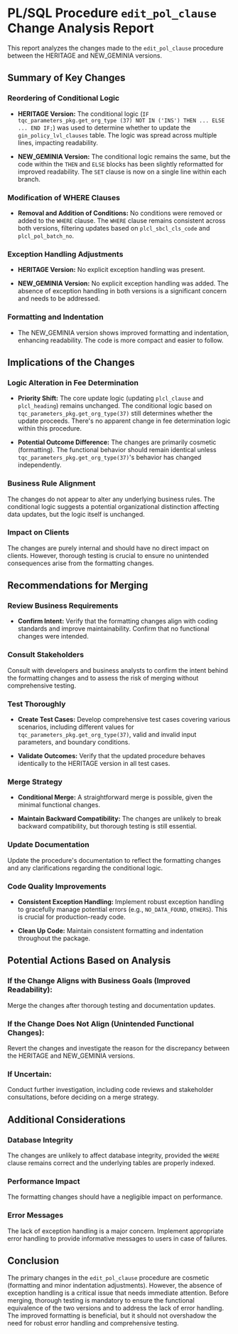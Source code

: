 # PL/SQL Procedure `edit_pol_clause` Change Analysis Report

This report analyzes the changes made to the `edit_pol_clause` procedure between the HERITAGE and NEW_GEMINIA versions.

## Summary of Key Changes

### Reordering of Conditional Logic

* **HERITAGE Version:** The conditional logic (`IF tqc_parameters_pkg.get_org_type (37) NOT IN ('INS') THEN ... ELSE ... END IF;`) was used to determine whether to update the `gin_policy_lvl_clauses` table.  The logic was spread across multiple lines, impacting readability.

* **NEW_GEMINIA Version:** The conditional logic remains the same, but the code within the `THEN` and `ELSE` blocks has been slightly reformatted for improved readability. The `SET` clause is now on a single line within each branch.

### Modification of WHERE Clauses

* **Removal and Addition of Conditions:** No conditions were removed or added to the `WHERE` clause.  The `WHERE` clause remains consistent across both versions, filtering updates based on `plcl_sbcl_cls_code` and `plcl_pol_batch_no`.

### Exception Handling Adjustments

* **HERITAGE Version:** No explicit exception handling was present.

* **NEW_GEMINIA Version:** No explicit exception handling was added.  The absence of exception handling in both versions is a significant concern and needs to be addressed.

### Formatting and Indentation

* The NEW_GEMINIA version shows improved formatting and indentation, enhancing readability.  The code is more compact and easier to follow.


## Implications of the Changes

### Logic Alteration in Fee Determination

* **Priority Shift:** The core update logic (updating `plcl_clause` and `plcl_heading`) remains unchanged. The conditional logic based on `tqc_parameters_pkg.get_org_type(37)` still determines whether the update proceeds.  There's no apparent change in fee determination logic within this procedure.

* **Potential Outcome Difference:**  The changes are primarily cosmetic (formatting).  The functional behavior should remain identical unless `tqc_parameters_pkg.get_org_type(37)`'s behavior has changed independently.

### Business Rule Alignment

The changes do not appear to alter any underlying business rules. The conditional logic suggests a potential organizational distinction affecting data updates, but the logic itself is unchanged.

### Impact on Clients

The changes are purely internal and should have no direct impact on clients. However, thorough testing is crucial to ensure no unintended consequences arise from the formatting changes.


## Recommendations for Merging

### Review Business Requirements

* **Confirm Intent:** Verify that the formatting changes align with coding standards and improve maintainability.  Confirm that no functional changes were intended.

### Consult Stakeholders

Consult with developers and business analysts to confirm the intent behind the formatting changes and to assess the risk of merging without comprehensive testing.

### Test Thoroughly

* **Create Test Cases:** Develop comprehensive test cases covering various scenarios, including different values for `tqc_parameters_pkg.get_org_type(37)`, valid and invalid input parameters, and boundary conditions.

* **Validate Outcomes:**  Verify that the updated procedure behaves identically to the HERITAGE version in all test cases.

### Merge Strategy

* **Conditional Merge:** A straightforward merge is possible, given the minimal functional changes.

* **Maintain Backward Compatibility:**  The changes are unlikely to break backward compatibility, but thorough testing is still essential.

### Update Documentation

Update the procedure's documentation to reflect the formatting changes and any clarifications regarding the conditional logic.

### Code Quality Improvements

* **Consistent Exception Handling:**  Implement robust exception handling to gracefully manage potential errors (e.g., `NO_DATA_FOUND`, `OTHERS`).  This is crucial for production-ready code.

* **Clean Up Code:**  Maintain consistent formatting and indentation throughout the package.


## Potential Actions Based on Analysis

### If the Change Aligns with Business Goals (Improved Readability):

Merge the changes after thorough testing and documentation updates.

### If the Change Does Not Align (Unintended Functional Changes):

Revert the changes and investigate the reason for the discrepancy between the HERITAGE and NEW_GEMINIA versions.

### If Uncertain:

Conduct further investigation, including code reviews and stakeholder consultations, before deciding on a merge strategy.


## Additional Considerations

### Database Integrity

The changes are unlikely to affect database integrity, provided the `WHERE` clause remains correct and the underlying tables are properly indexed.

### Performance Impact

The formatting changes should have a negligible impact on performance.

### Error Messages

The lack of exception handling is a major concern.  Implement appropriate error handling to provide informative messages to users in case of failures.


## Conclusion

The primary changes in the `edit_pol_clause` procedure are cosmetic (formatting and minor indentation adjustments).  However, the absence of exception handling is a critical issue that needs immediate attention. Before merging, thorough testing is mandatory to ensure the functional equivalence of the two versions and to address the lack of error handling.  The improved formatting is beneficial, but it should not overshadow the need for robust error handling and comprehensive testing.
